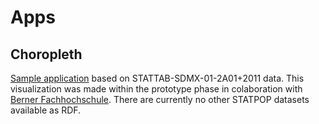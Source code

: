 # Apps

## Choropleth

[Sample application](http://data.admin.ch/map/) based on STATTAB-SDMX-01-2A01+2011 data. This visualization was made within the prototype phase in colaboration with [Berner Fachhochschule](http://www.ti.bfh.ch/). There are currently no other STATPOP datasets available as RDF.